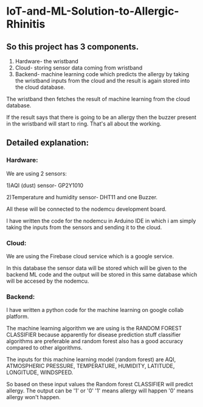 # IoT-and-ML-Solution-to-Allergic-Rhinitis

## So this project has 3 components.
1) Hardware- the wristband
2) Cloud- storing sensor data coming from wristband
3) Backend- machine learning code which predicts the allergy by taking the wristband inputs from the cloud and the result is again stored into the cloud database.

The wristband then fetches the result of machine learning from the cloud database.

If the result says that there is going to be an allergy then the buzzer present in the wristband will start to ring.
That's all about the working.

## Detailed explanation:


### Hardware:

We are using 2 sensors: 

1)AQI (dust) sensor- GP2Y1010

2)Temperature and humidity sensor- DHT11 and one Buzzer.

All these will be connected to the nodemcu development board.


I have written the code for the nodemcu in Arduino IDE in which i am simply taking the inputs from the sensors and sending it to the cloud.

### Cloud:

We are using the Firebase cloud service which is a google service.

In this database the sensor data will be stored which will be given to the backend ML code and the output will be stored in this same database which will be accesed by the nodemcu.

### Backend:

I have written a python code for the machine learning on google collab platform.

The machine learning algorithm we are using is the RANDOM FOREST CLASSIFIER because apparently for disease prediction stuff classifier algorithms are preferable and random forest also has a good accuracy compared to other algorithms.


The inputs for this machine learning model (random forest) are AQI, ATMOSPHERIC PRESSURE, TEMPERATURE, HUMIDITY, LATITUDE, LONGITUDE, WINDSPEED.

So based on these input values the Random forest CLASSIFIER will predict allergy. The output can be '1' or '0'
'1' means allergy will happen
'0' means allergy won't happen.
